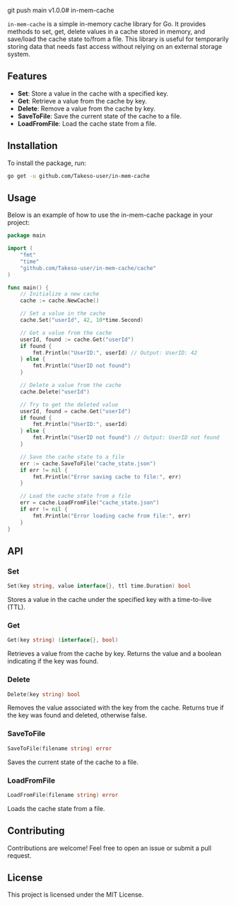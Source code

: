 git push main v1.0.0# in-mem-cache

`in-mem-cache` is a simple in-memory cache library for Go. It provides methods to set, get, delete values in a cache
stored in memory, and save/load the cache state to/from a file. This library is useful for temporarily storing data that
needs fast access without relying on an external storage system.

## Features

- **Set**: Store a value in the cache with a specified key.
- **Get**: Retrieve a value from the cache by key.
- **Delete**: Remove a value from the cache by key.
- **SaveToFile**: Save the current state of the cache to a file.
- **LoadFromFile**: Load the cache state from a file.

## Installation

To install the package, run:

```bash
go get -u github.com/Takeso-user/in-mem-cache
```

## Usage

Below is an example of how to use the in-mem-cache package in your project:

```go
package main

import (
    "fmt"
	"time"
	"github.com/Takeso-user/in-mem-cache/cache"
)

func main() {
    // Initialize a new cache
	cache := cache.NewCache()

    // Set a value in the cache
	cache.Set("userId", 42, 10*time.Second)

    // Get a value from the cache
    userId, found := cache.Get("userId")
    if found {
        fmt.Println("UserID:", userId) // Output: UserID: 42
    } else {
        fmt.Println("UserID not found")
    }

    // Delete a value from the cache
    cache.Delete("userId")

    // Try to get the deleted value
    userId, found = cache.Get("userId")
    if found {
        fmt.Println("UserID:", userId)
    } else {
        fmt.Println("UserID not found") // Output: UserID not found
    }

	// Save the cache state to a file
	err := cache.SaveToFile("cache_state.json")
	if err != nil {
		fmt.Println("Error saving cache to file:", err)
	}

	// Load the cache state from a file
	err = cache.LoadFromFile("cache_state.json")
	if err != nil {
		fmt.Println("Error loading cache from file:", err)
	}
}
```

## API

### Set
```go
Set(key string, value interface{}, ttl time.Duration) bool
```

Stores a value in the cache under the specified key with a time-to-live (TTL).

### Get
```go
Get(key string) (interface{}, bool)
```
Retrieves a value from the cache by key. Returns the value and a boolean indicating if the key was found.

### Delete
```go
Delete(key string) bool
```

Removes the value associated with the key from the cache. Returns true if the key was found and deleted, otherwise
false.

### SaveToFile

```go
SaveToFile(filename string) error
```

Saves the current state of the cache to a file.

### LoadFromFile

```go
LoadFromFile(filename string) error
```

Loads the cache state from a file.

## Contributing

Contributions are welcome! Feel free to open an issue or submit a pull request.

## License

This project is licensed under the MIT License.


